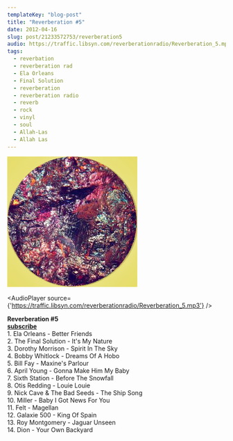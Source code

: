 ```yaml
---
templateKey: "blog-post"
title: "Reverberation #5"
date: 2012-04-16
slug: post/21233572753/reverberation5
audio: https://traffic.libsyn.com/reverberationradio/Reverberation_5.mp3
tags:
  - reverbation
  - reverberation rad
  - Ela Orleans
  - Final Solution
  - reverberation
  - reverberation radio
  - reverb
  - rock
  - vinyl
  - soul
  - Allah-Las
  - Allah Las
---
```


![Reverberation #5](../images/f6ffce8e10a345d96d70f3f3a9b9156372293bb4a52f9319aac1b41fd34a409f.jpg)

<AudioPlayer source={'https://traffic.libsyn.com/reverberationradio/Reverberation_5.mp3'} />

<p><strong>Reverberation #5</strong><a href="http://dl.dropbox.com/u/20435834/Reverberation%205.mp3" title="download" target="_blank"><br /></a><strong><a href="http://itunes.apple.com/us/podcast/reverberation-radio/id520739212?ign-mpt=uo%3D4" title="subscribe" target="_blank">subscribe</a></strong><br />1. Ela Orleans - Better Friends<br />2. The Final Solution - It's My Nature<br />3. Dorothy Morrison - Spirit In The Sky<br />4. Bobby Whitlock - Dreams Of A Hobo<br />5. Bill Fay - Maxine's Parlour<br />6. April Young - Gonna Make Him My Baby<br />7. Sixth Station - Before The Snowfall<br />8. Otis Redding - Louie Louie<br />9. Nick Cave &amp; The Bad Seeds - The Ship Song<br />10. Miller - Baby I Got News For You<br />11. Felt - Magellan<br />12. Galaxie 500 - King Of Spain<br />13. Roy Montgomery - Jaguar Unseen<br />14. Dion - Your Own Backyard</p>
